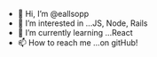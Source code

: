 - 👋 Hi, I’m @eallsopp
- 👀 I’m interested in ...JS, Node, Rails
- 🌱 I’m currently learning ...React
- 📫 How to reach me ...on gitHub!

<!---
eallsopp/eallsopp is a ✨ special ✨ repository because its `README.md` (this file) appears on your GitHub profile.
You can click the Preview link to take a look at your changes.
--->
